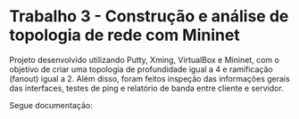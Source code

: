 # Trabalho 3 - Construção e análise de topologia de rede com Mininet

Projeto desenvolvido utilizando Putty, Xming, VirtualBox e Mininet, com o objetivo de criar uma topologia de profundidade igual a 4 e ramificação (fanout) igual a 2. Além disso, foram feitos inspeção das informações gerais das interfaces, testes de ping e relatório de banda entre cliente e servidor.

Segue documentação:
